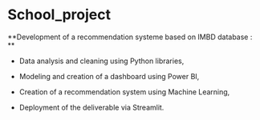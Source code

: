 # School_project

**Development of a recommendation systeme based on IMBD database : **

- Data analysis and cleaning using Python libraries,

- Modeling and creation of a dashboard using Power BI,

- Creation of a recommendation system using Machine Learning,

- Deployment of the deliverable via Streamlit.
